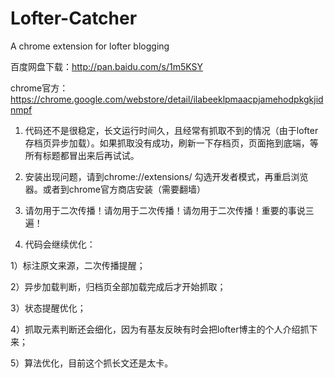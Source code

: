 # Lofter-Catcher
A chrome extension for lofter blogging

百度网盘下载：http://pan.baidu.com/s/1m5KSY


chrome官方：https://chrome.google.com/webstore/detail/ilabeeklpmaacpjamehodpkgkjidnmpf


1. 代码还不是很稳定，长文运行时间久，且经常有抓取不到的情况（由于lofter存档页异步加载）。如果抓取没有成功，刷新一下存档页，页面拖到底端，等所有标题都冒出来后再试试。


2. 安装出现问题，请到chrome://extensions/ 勾选开发者模式，再重启浏览器。或者到chrome官方商店安装（需要翻墙）


3. 请勿用于二次传播！请勿用于二次传播！请勿用于二次传播！重要的事说三遍！


4. 代码会继续优化：


  1）标注原文来源，二次传播提醒；


  2）异步加载判断，归档页全部加载完成后才开始抓取；


  3）状态提醒优化；


  4）抓取元素判断还会细化，因为有基友反映有时会把lofter博主的个人介绍抓下来；


  5）算法优化，目前这个抓长文还是太卡。
